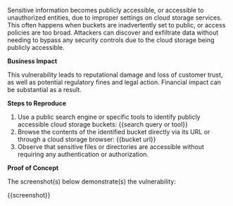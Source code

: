 Sensitive information becomes publicly accessible, or accessible to unauthorized entities, due to improper settings on cloud storage services. This often happens when buckets are inadvertently set to public, or access policies are too broad. Attackers can discover and exfiltrate data without needing to bypass any security controls due to the cloud storage being publicly accessible.

**Business Impact**

This vulnerability leads to reputational damage and loss of customer trust, as well as potential regulatory fines and legal action. Financial impact can be substantial as a result.

**Steps to Reproduce**

1. Use a public search engine or specific tools to identify publicly accessible cloud storage buckets: {{search query or tool}}
1. Browse the contents of the identified bucket directly via its URL or through a cloud storage browser: {{bucket url}}
1. Observe that sensitive files or directories are accessible without requiring any authentication or authorization.

**Proof of Concept**

The screenshot(s) below demonstrate(s) the vulnerability:

{{screenshot}}
